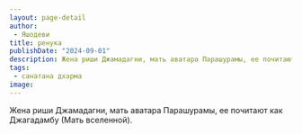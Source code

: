 ```yaml
---
layout: page-detail
author:
 - Яшодеви
title: ренука
publishDate: "2024-09-01"
description: Жена риши Джамадагни, мать аватара Парашурамы, ее почитают как Джагадамбу (Мать вселенной).
tags:
 - санатана дхарма
image: 
---
```


Жена риши Джамадагни, мать аватара Парашурамы, ее почитают как Джагадамбу (Мать вселенной).

